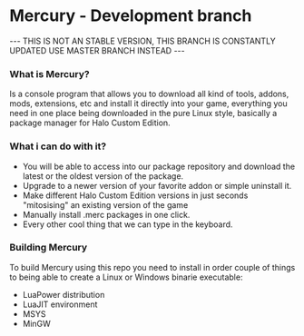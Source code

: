 # Mercury - Development branch

--- THIS IS NOT AN STABLE VERSION, THIS BRANCH IS CONSTANTLY UPDATED USE MASTER BRANCH INSTEAD ---

### What is Mercury?
Is a console program that allows you to download all kind of tools, addons, mods, extensions, etc and install it directly into your game, everything you need in one place being downloaded in the pure Linux style, basically a package manager for Halo Custom Edition.

### What i can do with it?
 - You will be able to access into our package repository and download the latest or the oldest version of the package.
 - Upgrade to a newer version of your favorite addon or simple uninstall it.
 - Make different Halo Custom Edition versions in just seconds "mitosising" an existing version of the game
 - Manually install .merc packages in one click.
 - Every other cool thing that we can type in the keyboard.
 
 ### Building Mercury
 To build Mercury using this repo you need to install in order couple of things to being able to create a Linux or Windows binarie executable:
 
- LuaPower distribution
- LuaJIT environment
- MSYS
- MinGW
